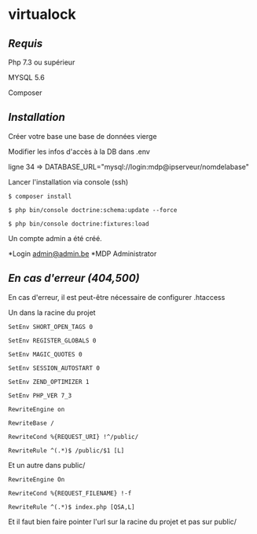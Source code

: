 # virtualock
## *Requis*
Php 7.3 ou supérieur

MYSQL 5.6

Composer

## *Installation*
Créer votre base une base de données vierge

Modifier les infos d'accès à la DB dans .env

 ligne 34 => DATABASE_URL="mysql://login:mdp@ipserveur/nomdelabase"

Lancer l'installation via console (ssh)
```
$ composer install

$ php bin/console doctrine:schema:update --force

$ php bin/console doctrine:fixtures:load
```

Un compte admin a été créé.

*Login admin@admin.be
*MDP Administrator

## *En cas d'erreur (404,500)*

En cas d'erreur, il est peut-être nécessaire de configurer .htaccess

Un dans la racine du projet
```
SetEnv SHORT_OPEN_TAGS 0

SetEnv REGISTER_GLOBALS 0

SetEnv MAGIC_QUOTES 0

SetEnv SESSION_AUTOSTART 0

SetEnv ZEND_OPTIMIZER 1

SetEnv PHP_VER 7_3

RewriteEngine on

RewriteBase /

RewriteCond %{REQUEST_URI} !^/public/

RewriteRule ^(.*)$ /public/$1 [L]
```

Et un autre dans public/
```
RewriteEngine On

RewriteCond %{REQUEST_FILENAME} !-f

RewriteRule ^(.*)$ index.php [QSA,L]
```

Et il faut bien faire pointer l'url sur la racine du projet et pas sur public/
